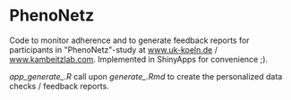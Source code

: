 # PhenoNetz
Code to monitor adherence and to generate feedback reports for participants in "PhenoNetz"-study at www.uk-koeln.de / www.kambeitzlab.com. Implemented in ShinyApps for convenience ;).

*app_generate_.R* call upon *generate_.Rmd* to create the personalized data checks / feedback reports.
